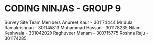 # CODING NINJAS - GROUP 9
Survey Site
Team Members
Anureet Kaur - 301174444
Mridula Ramakrishnan - 301145813
Muhammad Hassan - 301178235
Nilam Keshwala - 301042029
Raghuveer Manam - 300715775
Roshna Raju - 301174285

